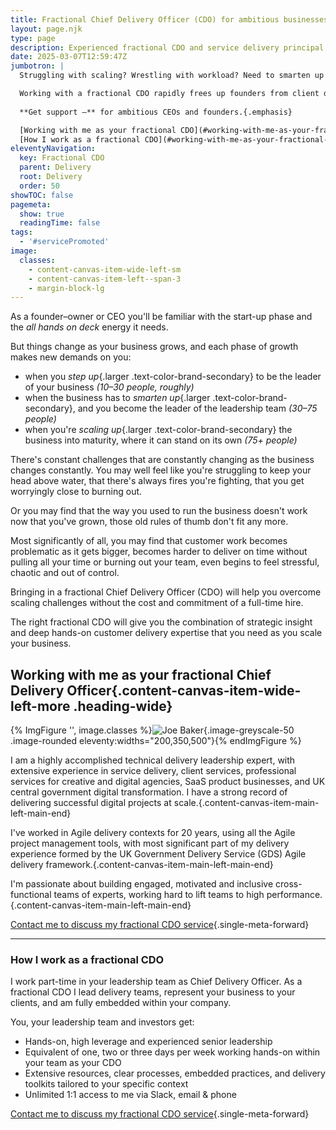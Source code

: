 ```yaml
---
title: Fractional Chief Delivery Officer (CDO) for ambitious businesses
layout: page.njk
type: page
description: Experienced fractional CDO and service delivery principal working with UK & USA-based CEOs and founders of ambitious businesses.
date: 2025-03-07T12:59:47Z
jumbotron: |
  Struggling with scaling? Wrestling with workload? Need to smarten up your strategy, management and client delivery leadership?{.bold}

  Working with a fractional CDO rapidly frees up founders from client delivery to focus on healthy growth, to build toward your vision, and fulfil your passion for the business you're building.{.smaller}
  
  **Get support —** for ambitious CEOs and founders.{.emphasis}

  [Working with me as your fractional CDO](#working-with-me-as-your-fractional-chief-delivery-officer){.single-meta-forward .single-meta-forward-button .small}
  [How I work as a fractional CDO](#working-with-me-as-your-fractional-chief-delivery-officer){.single-meta-forward .single-meta-forward-button .small}
eleventyNavigation:
  key: Fractional CDO
  parent: Delivery
  root: Delivery
  order: 50
showTOC: false
pagemeta:
  show: true
  readingTime: false
tags:
  - '#servicePromoted'
image:
  classes:
    - content-canvas-item-wide-left-sm
    - content-canvas-item-left--span-3
    - margin-block-lg
---
```


As a founder–owner or CEO you'll be familiar with the start-up phase and the *all hands on deck* energy it needs.

But things change as your business grows, and each phase of growth makes new demands on you:

- when you *step up*{.larger .text-color-brand-secondary} to be the leader of your business
*(10–30 people, roughly)*
- when the business has to *smarten up*{.larger .text-color-brand-secondary}, and you become the leader of the leadership team
*(30–75 people)*
- when you're *scaling up*{.larger .text-color-brand-secondary} the business into maturity, where it can stand on its own
*(75+ people)*

There's constant challenges that are constantly changing as the business changes constantly. You may well feel like you're struggling to keep your head above water, that there's always fires you're fighting, that you get worryingly close to burning out.

Or you may find that the way you used to run the business doesn't work now that you've grown, those old rules of thumb don't fit any more.

Most significantly of all, you may find that customer work becomes problematic as it gets bigger, becomes harder to deliver on time without pulling all your time or burning out your team, even begins to feel stressful, chaotic and out of control.

Bringing in a fractional Chief Delivery Officer (CDO) will help you overcome scaling challenges without the cost and commitment of a full-time hire.

The right fractional CDO will give you the combination of strategic insight and deep hands-on customer delivery expertise that you need as you scale your business.

## Working with me as your fractional Chief Delivery Officer{.content-canvas-item-wide-left-more .heading-wide}

{% ImgFigure '', image.classes %}![Joe Baker](/public/images/me-july-2024-portrait.jpeg){.image-greyscale-50 .image-rounded eleventy:widths="200,350,500"}{% endImgFigure %}

I am a highly accomplished technical delivery leadership expert, with extensive experience in service delivery, client services, professional services for creative and digital agencies, SaaS product businesses, and UK central government digital transformation. I have a strong record of delivering successful digital projects at scale.{.content-canvas-item-main-left-main-end}

I've worked in Agile delivery contexts for 20 years, using all the Agile project management tools, with most significant part of my delivery experience formed by the UK Government Delivery Service (GDS) Agile delivery framework.{.content-canvas-item-main-left-main-end}

I'm passionate about building engaged, motivated and inclusive cross-functional teams of experts, working hard to lift teams to high performance.{.content-canvas-item-main-left-main-end}

[Contact me to discuss my fractional CDO service](/contact/){.single-meta-forward}

---

### How I work as a fractional CDO

I work part-time in your leadership team as Chief Delivery Officer. As a fractional CDO I lead delivery teams, represent your business to your clients, and am fully embedded within your company.

You, your leadership team and investors get:

- Hands-on, high leverage and experienced senior leadership
- Equivalent of one, two or three days per week working hands-on within your team as your CDO
- Extensive resources, clear processes, embedded practices, and delivery toolkits tailored to your specific context
- Unlimited 1:1 access to me via Slack, email & phone

[Contact me to discuss my fractional CDO service](/contact/){.single-meta-forward}